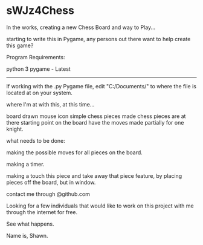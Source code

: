 # sWJz4Chess

In the works, creating a new Chess Board and way to Play...

starting to write this in Pygame, any persons out there want to help create this game?

Program Requirements:

python 3
pygame - Latest

__________

If working with the .py Pygame file, edit "C:/Documents/" to where the file is located at on your system.

where I'm at with this, at this time...

board drawn
mouse icon
simple chess pieces made
chess pieces are at there starting point on the board
have the moves made partially for one knight.

what needs to be done:

making the possible moves for all pieces on the board.

making a timer.

making a touch this piece and take away that piece feature, by placing pieces off the board, but in window.

contact me through @github.com

Looking for a few individuals that would like to work on this project with me through the internet for free.

See what happens.

Name is, Shawn.
